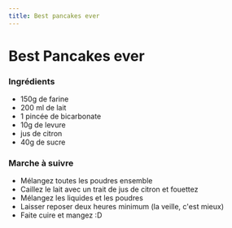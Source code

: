 ```yaml
---
title: Best pancakes ever
---
```


# Best Pancakes ever

### Ingrédients
- 150g de farine
- 200 ml de lait
- 1 pincée de bicarbonate
- 10g de levure 
- jus de citron
- 40g de sucre 


### Marche à suivre 

- Mélangez toutes les poudres ensemble
- Caillez le lait avec un trait de jus de citron et fouettez
- Mélangez les liquides et les poudres
- Laisser reposer deux heures minimum (la veille, c'est mieux)
- Faite cuire et mangez :D
